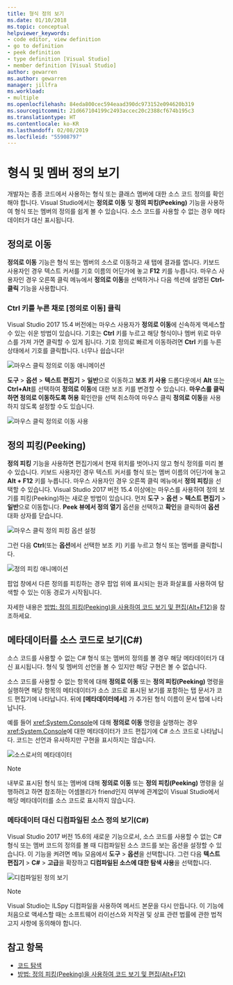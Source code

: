 ```yaml
---
title: 형식 정의 보기
ms.date: 01/10/2018
ms.topic: conceptual
helpviewer_keywords:
- code editor, view definition
- go to definition
- peek definition
- type definition [Visual Studio]
- member definition [Visual Studio]
author: gewarren
ms.author: gewarren
manager: jillfra
ms.workload:
- multiple
ms.openlocfilehash: 84eda800cec594eaad390dc973152e094620b319
ms.sourcegitcommit: 21d667104199c2493accec20c2388cf674b195c3
ms.translationtype: HT
ms.contentlocale: ko-KR
ms.lasthandoff: 02/08/2019
ms.locfileid: "55908797"
---
```

# <a name="view-type-and-member-definitions"></a>형식 및 멤버 정의 보기

개발자는 종종 코드에서 사용하는 형식 또는 클래스 멤버에 대한 소스 코드 정의를 확인해야 합니다. Visual Studio에서는 **정의로 이동** 및 **정의 피킹(Peeking)** 기능을 사용하여 형식 또는 멤버의 정의를 쉽게 볼 수 있습니다. 소스 코드를 사용할 수 없는 경우 메타데이터가 대신 표시됩니다.

## <a name="go-to-definition"></a>정의로 이동

**정의로 이동** 기능은 형식 또는 멤버의 소스로 이동하고 새 탭에 결과를 엽니다. 키보드 사용자인 경우 텍스트 커서를 기호 이름의 어딘가에 놓고 **F12** 키를 누릅니다. 마우스 사용자인 경우 오른쪽 클릭 메뉴에서 **정의로 이동**을 선택하거나 다음 섹션에 설명된 **Ctrl-클릭** 기능을 사용합니다.

### <a name="ctrl-click-go-to-definition"></a>Ctrl 키를 누른 채로 [정의로 이동] 클릭

Visual Studio 2017 15.4 버전에는 마우스 사용자가 **정의로 이동**에 신속하게 액세스할 수 있는 쉬운 방법이 있습니다. 기호는 **Ctrl** 키를 누르고 해당 형식이나 멤버 위로 마우스를 가져 가면 클릭할 수 있게 됩니다. 기호 정의로 빠르게 이동하려면 **Ctrl** 키를 누른 상태에서 기호를 클릭합니다. 너무나 쉽습니다!

![마우스 클릭 정의로 이동 애니메이션](../ide/media/click_gotodef.gif)

**도구** > **옵션** > **텍스트 편집기** > **일반**으로 이동하고 **보조 키 사용** 드롭다운에서 **Alt** 또는 **Ctrl+Alt**를 선택하여 **정의로 이동**에 대한 보조 키를 변경할 수 있습니다. **마우스를 클릭하면 정의로 이동하도록 허용** 확인란을 선택 취소하여 마우스 클릭 **정의로 이동**을 사용하지 않도록 설정할 수도 있습니다.

![마우스 클릭 정의로 이동 사용](../ide/media/editor_options_mouse_click_gotodef.png)

## <a name="peek-definition"></a>정의 피킹(Peeking)

**정의 피킹** 기능을 사용하면 편집기에서 현재 위치를 벗어나지 않고 형식 정의를 미리 볼 수 있습니다. 키보드 사용자인 경우 텍스트 커서를 형식 또는 멤버 이름의 어딘가에 놓고 **Alt + F12** 키를 누릅니다. 마우스 사용자인 경우 오른쪽 클릭 메뉴에서 **정의 피킹**을 선택할 수 있습니다. Visual Studio 2017 버전 15.4 이상에는 마우스를 사용하여 정의 보기를 피킹(Peeking)하는 새로운 방법이 있습니다. 먼저 **도구** > **옵션** > **텍스트 편집기** > **일반**으로 이동합니다. **Peek 뷰에서 정의 열기** 옵션을 선택하고 **확인**을 클릭하여 **옵션** 대화 상자를 닫습니다.

![마우스 클릭 정의 피킹 옵션 설정](../ide/media/editor_options_peek_view.png)

그런 다음 **Ctrl**(또는 **옵션**에서 선택한 보조 키) 키를 누르고 형식 또는 멤버를 클릭합니다.

![정의 피킹 애니메이션](../ide/media/peek_definition.gif)

팝업 창에서 다른 정의를 피킹하는 경우 팝업 위에 표시되는 원과 화살표를 사용하여 탐색할 수 있는 이동 경로가 시작됩니다.

자세한 내용은 [방법: 정의 피킹(Peeking)을 사용하여 코드 보기 및 편집(Alt+F12)](how-to-view-and-edit-code-by-using-peek-definition-alt-plus-f12.md)을 참조하세요.

## <a name="view-metadata-as-source-code-c"></a>메타데이터를 소스 코드로 보기(C#)

소스 코드를 사용할 수 없는 C# 형식 또는 멤버의 정의를 볼 경우 해당 메타데이터가 대신 표시됩니다. 형식 및 멤버의 선언을 볼 수 있지만 해당 구현은 볼 수 없습니다.

소스 코드를 사용할 수 없는 항목에 대해 **정의로 이동** 또는 **정의 피킹(Peeking)** 명령을 실행하면 해당 항목의 메타데이터가 소스 코드로 표시된 보기를 포함하는 탭 문서가 코드 편집기에 나타납니다. 뒤에 **[메타데이터에서]** 가 추가된 형식 이름이 문서 탭에 나타납니다.

예를 들어 <xref:System.Console>에 대해 **정의로 이동** 명령을 실행하는 경우 <xref:System.Console>에 대한 메타데이터가 코드 편집기에 C# 소스 코드로 나타납니다. 코드는 선언과 유사하지만 구현을 표시하지는 않습니다.

![소스로서의 메타데이터](../ide/media/metadatasource.png)

> [!NOTE]
> 내부로 표시된 형식 또는 멤버에 대해 **정의로 이동** 또는 **정의 피킹(Peeking)** 명령을 실행하려고 하면 참조하는 어셈블리가 friend인지 여부에 관계없이 Visual Studio에서 해당 메타데이터를 소스 코드로 표시하지 않습니다.

### <a name="view-decompiled-source-definitions-instead-of-metadata-c"></a>메타데이터 대신 디컴파일된 소스 정의 보기(C#)

Visual Studio 2017 버전 15.6의 새로운 기능으로서, 소스 코드를 사용할 수 없는 C# 형식 또는 멤버 코드의 정의를 볼 때 디컴파일된 소스 코드를 보는 옵션을 설정할 수 있습니다. 이 기능을 켜려면 메뉴 모음에서 **도구** > **옵션**을 선택합니다. 그런 다음 **텍스트 편집기** > **C#** > **고급**을 확장하고 **디컴파일된 소스에 대한 탐색 사용**을 선택합니다.

![디컴파일된 정의 보기](media/go-to-definition-decompiled-sources.png)

> [!NOTE]
> Visual Studio는 ILSpy 디컴파일을 사용하여 메서드 본문을 다시 만듭니다. 이 기능에 처음으로 액세스할 때는 소프트웨어 라이선스와 저작권 및 상표 관련 법률에 관한 법적 고지 사항에 동의해야 합니다.

## <a name="see-also"></a>참고 항목

- [코드 탐색](../ide/navigating-code.md)
- [방법: 정의 피킹(Peeking)을 사용하여 코드 보기 및 편집(Alt+F12)](how-to-view-and-edit-code-by-using-peek-definition-alt-plus-f12.md)